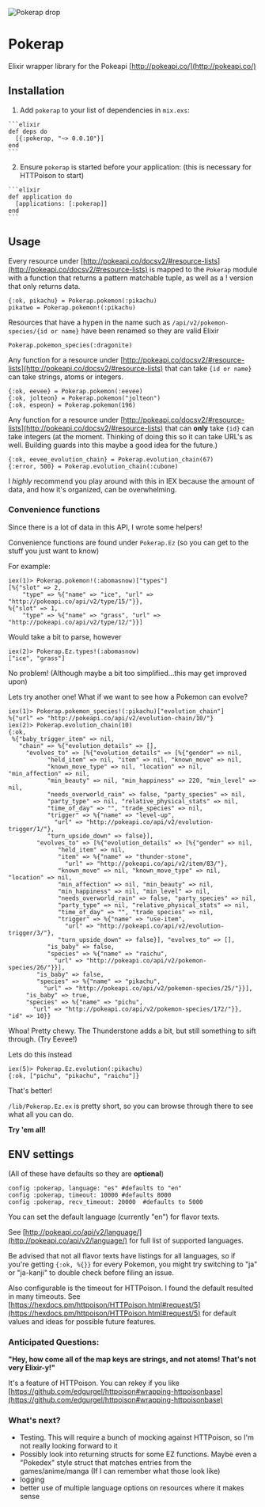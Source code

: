 ![Pokerap drop](https://cloud.githubusercontent.com/assets/20746446/19466862/6f4aa2d0-94d3-11e6-94be-a3df4f22e83d.png)

# Pokerap

Elixir wrapper library for the Pokeapi [http://pokeapi.co/](http://pokeapi.co/)

## Installation

  1. Add `pokerap` to your list of dependencies in `mix.exs`:

    ```elixir
    def deps do
      [{:pokerap, "~> 0.0.10"}]
    end
    ```

  2. Ensure `pokerap` is started before your application: (this is necessary for HTTPoison to start)

    ```elixir
    def application do
      [applications: [:pokerap]]
    end
    ```

## Usage
Every resource under [http://pokeapi.co/docsv2/#resource-lists](http://pokeapi.co/docsv2/#resource-lists) is mapped to the `Pokerap` module with a function that returns a pattern matchable tuple, as well as a ! version that only returns data.

	{:ok, pikachu} = Pokerap.pokemon(:pikachu)
	pikatwo = Pokerap.pokemon!(:pikachu)

Resources that have a hypen in the name such as `/api/v2/pokemon-species/{id or name}` have been renamed so they are valid Elixir

	Pokerap.pokemon_species(:dragonite)

Any function for a resource under [http://pokeapi.co/docsv2/#resource-lists](http://pokeapi.co/docsv2/#resource-lists) that can take `{id or name}` can take strings, atoms or integers.

	{:ok, eevee} = Pokerap.pokemon(:eevee)
	{:ok, jolteon} = Pokerap.pokemon("jolteon")
	{:ok, espeon} = Pokerap.pokemon(196)

Any function for a resource under [http://pokeapi.co/docsv2/#resource-lists](http://pokeapi.co/docsv2/#resource-lists) that can **only** take `{id}` can take integers (at the moment. Thinking of doing this so it can take URL's as well. Building guards into this maybe a good idea
for the future.)

	{:ok, eevee_evolution_chain} = Pokerap.evolution_chain(67)
	{:error, 500} = Pokerap.evolution_chain(:cubone)

I _highly_ recommend you play around with this in IEX because the amount of data, and how it's organized, can
be overwhelming.

### Convenience functions
Since there is a lot of data in this API, I wrote some helpers!

Convenience functions are found under `Pokerap.Ez` (so you can get to the stuff you just want to know)

For example:

	iex(1)> Pokerap.pokemon!(:abomasnow)["types"]
	[%{"slot" => 2,
		"type" => %{"name" => "ice", "url" => "http://pokeapi.co/api/v2/type/15/"}},
 	%{"slot" => 1,
   		"type" => %{"name" => "grass", "url" => "http://pokeapi.co/api/v2/type/12/"}}]

Would take a bit to parse, however

	iex(2)> Pokerap.Ez.types!(:abomasnow)
	["ice", "grass"]

No problem! (Although maybe a bit too simplified...this may get improved upon)

Lets try another one! What if we want to see how a Pokemon can evolve?

	iex(1)> Pokerap.pokemon_species!(:pikachu)["evolution_chain"]
	%{"url" => "http://pokeapi.co/api/v2/evolution-chain/10/"}
	iex(2)> Pokerap.evolution_chain(10)
	{:ok,
	 %{"baby_trigger_item" => nil,
	   "chain" => %{"evolution_details" => [],
	     "evolves_to" => [%{"evolution_details" => [%{"gender" => nil,
	           "held_item" => nil, "item" => nil, "known_move" => nil,
	           "known_move_type" => nil, "location" => nil, "min_affection" => nil,
	           "min_beauty" => nil, "min_happiness" => 220, "min_level" => nil,
	           "needs_overworld_rain" => false, "party_species" => nil,
	           "party_type" => nil, "relative_physical_stats" => nil,
	           "time_of_day" => "", "trade_species" => nil,
	           "trigger" => %{"name" => "level-up",
	             "url" => "http://pokeapi.co/api/v2/evolution-trigger/1/"},
	           "turn_upside_down" => false}],
	        "evolves_to" => [%{"evolution_details" => [%{"gender" => nil,
	              "held_item" => nil,
	              "item" => %{"name" => "thunder-stone",
	                "url" => "http://pokeapi.co/api/v2/item/83/"},
	              "known_move" => nil, "known_move_type" => nil, "location" => nil,
	              "min_affection" => nil, "min_beauty" => nil,
	              "min_happiness" => nil, "min_level" => nil,
	              "needs_overworld_rain" => false, "party_species" => nil,
	              "party_type" => nil, "relative_physical_stats" => nil,
	              "time_of_day" => "", "trade_species" => nil,
	              "trigger" => %{"name" => "use-item",
	                "url" => "http://pokeapi.co/api/v2/evolution-trigger/3/"},
	              "turn_upside_down" => false}], "evolves_to" => [],
	           "is_baby" => false,
	           "species" => %{"name" => "raichu",
	             "url" => "http://pokeapi.co/api/v2/pokemon-species/26/"}}],
	        "is_baby" => false,
	        "species" => %{"name" => "pikachu",
	          "url" => "http://pokeapi.co/api/v2/pokemon-species/25/"}}],
	     "is_baby" => true,
	     "species" => %{"name" => "pichu",
	       "url" => "http://pokeapi.co/api/v2/pokemon-species/172/"}}, "id" => 10}}
Whoa! Pretty chewy. The Thunderstone adds a bit, but still something to sift through. (Try Eevee!)

Lets do this instead

	iex(5)> Pokerap.Ez.evolution(:pikachu)
	{:ok, ["pichu", "pikachu", "raichu"]}

That's better!

`/lib/Pokerap.Ez.ex` is pretty short, so you can browse through there to see what all you can do.

**Try 'em all!**
## ENV settings
(All of these have defaults so they are **optional**)

	config :pokerap, language: "es" #defaults to "en"
	config :pokerap, timeout: 10000 #defaults 8000
    config :pokerap, recv_timeout: 20000  #defaults to 5000

You can set the default language (currently "en") for flavor texts.

See [http://pokeapi.co/api/v2/language/](http://pokeapi.co/api/v2/language/) for full list of supported languages.

Be advised that not all flavor texts have listings for
all languages, so if you're getting `{:ok, %{}}` for every Pokemon, you might try
switching to "ja" or "ja-kanji" to double check before filing an issue.

Also configurable is the timeout for HTTPoison. I found the default resulted in many timeouts. See [https://hexdocs.pm/httpoison/HTTPoison.html#request/5](https://hexdocs.pm/httpoison/HTTPoison.html#request/5) for default values and ideas for possible future features.


### Anticipated Questions:

**"Hey, how come all of the map keys are strings, and not atoms! That's not very Elixir-y!"**

It's a feature of HTTPoison. You can rekey if you like [https://github.com/edgurgel/httpoison#wrapping-httpoisonbase](https://github.com/edgurgel/httpoison#wrapping-httpoisonbase)

### What's next?
* Testing. This will require a bunch of mocking against HTTPoison, so I'm not really looking forward to it
* Possibly look into returning structs for some EZ functions. Maybe even a "Pokedex" style struct that matches entries from the games/anime/manga (If I can remember what those look like)
* logging
* better use of multiple language options on resources where it makes sense
